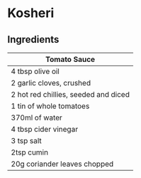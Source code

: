 # Kosheri

## Ingredients
| Tomato Sauce | 
| --- | 
| 4 tbsp olive oil |
| 2 garlic cloves, crushed|
| 2 hot red chillies, seeded and diced|
| 1 tin of whole tomatoes|
| 370ml of water|
| 4 tbsp cider vinegar|
| 3 tsp salt|
| 2tsp cumin|
| 20g coriander leaves chopped|
